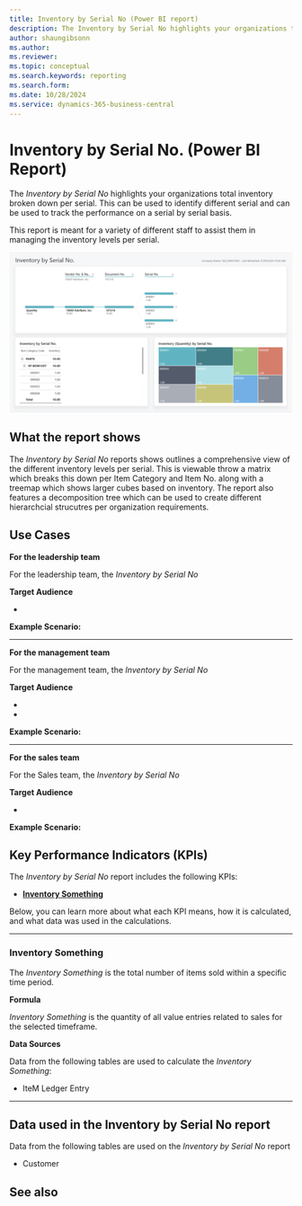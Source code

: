 ```yaml
---
title: Inventory by Serial No (Power BI report)
description: The Inventory by Serial No highlights your organizations total inventory broken down per serial.
author: shaungibsonn
ms.author: 
ms.reviewer: 
ms.topic: conceptual
ms.search.keywords: reporting
ms.search.form: 
ms.date: 10/28/2024
ms.service: dynamics-365-business-central
---
```


# Inventory by Serial No. (Power BI Report)

The _Inventory by Serial No_ highlights your organizations total inventory broken down per serial. This can be used to identify different serial and can be used to track the performance on a serial by serial basis.

This report is meant for a variety of different staff to assist them in managing the inventory levels per serial.

![Inventory by Serial No.](/business-central/media/inventory/inventory-by-serial-no.png "Inventory by Serial No - Screenshot")

## What the report shows

The *Inventory by Serial No* reports shows outlines a comprehensive view of the different inventory levels per serial. This is viewable throw a matrix which breaks this down per Item Category and Item No. along with a treemap which shows larger cubes based on inventory. The report also features a decomposition tree which can be used to create different hierarchcial strucutres per organization requirements.


## Use Cases

**For the leadership team**

For the leadership team, the *Inventory by Serial No* 

**Target Audience**

- 

**Example Scenario:** 

---

**For the management team**

For the management team, the *Inventory by Serial No*

**Target Audience**

- 
- 

**Example Scenario:** 

---

**For the sales team**

For the Sales team, the *Inventory by Serial No*  

**Target Audience**

- 

**Example Scenario:** 

## Key Performance Indicators (KPIs)

The _Inventory by Serial No_ report includes the following KPIs:

- [**Inventory Something**](#)

Below, you can learn more about what each KPI means, how it is calculated, and what data was used in the calculations.

---
### Inventory Something

The *Inventory Something* is the total number of items sold within a specific time period.

**Formula**  

*Inventory Something* is the quantity of all value entries related to sales for the selected timeframe.

**Data Sources**

Data from the following tables are used to calculate the *Inventory Something*:
- IteM Ledger Entry

---
## Data used in the Inventory by Serial No report

Data from the following tables are used on the *Inventory by Serial No* report
- Customer


## See also
